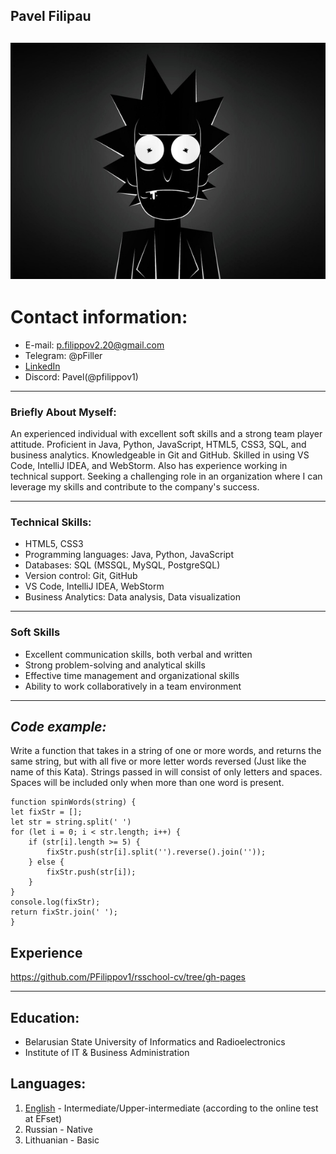 ## **Pavel Filipau**

![avatar](/img/ava.jpg  "avatar")
  ---
# **Contact information:**

- E-mail: p.filippov2.20@gmail.com
- Telegram: @pFiller
- [LinkedIn](https://linkedin.com/in/pavel-filipau)
- Discord: Pavel(@pfilippov1)
---
### **Briefly About Myself:**
An experienced individual with excellent soft skills and a strong team player attitude. Proficient in Java, Python, JavaScript, HTML5, CSS3, SQL, and business analytics. Knowledgeable in Git and GitHub. Skilled in using VS Code, IntelliJ IDEA, and WebStorm. Also has experience working in technical support. Seeking a challenging role in an organization where I can leverage my skills and contribute to the company's success.

---
### **Technical Skills:**

- HTML5, CSS3
- Programming languages: Java, Python, JavaScript
- Databases: SQL (MSSQL, MySQL, PostgreSQL)
- Version control: Git, GitHub
- VS Code, IntelliJ IDEA, WebStorm
- Business Analytics: Data analysis, Data visualization
---
### **Soft Skills**
- Excellent communication skills, both verbal and written
- Strong problem-solving and analytical skills
- Effective time management and organizational skills
- Ability to work collaboratively in a team environment
---
## ***Code example:***
Write a function that takes in a string of one or more words, and returns the same string, but with all five or more letter words reversed (Just like the name of this Kata). Strings passed in will consist of only letters and spaces. Spaces will be included only when more than one word is present.
```
function spinWords(string) {
let fixStr = [];
let str = string.split(' ')
for (let i = 0; i < str.length; i++) {
	if (str[i].length >= 5) {
		fixStr.push(str[i].split('').reverse().join(''));
	} else {
		fixStr.push(str[i]);
	}
}
console.log(fixStr);
return fixStr.join(' ');
}

```
## **Experience**
https://github.com/PFilippov1/rsschool-cv/tree/gh-pages

---
## **Education:**
- Belarusian State University of Informatics and Radioelectronics
- Institute of IT & Business Administration

## **Languages:**
1. [English](https://www.efset.org/cert/wAVMSD) - Intermediate/Upper-intermediate (according to the online test at EFset)
2. Russian - Native
3. Lithuanian - Basic